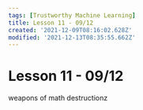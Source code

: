 ```yaml
---
tags: [Trustworthy Machine Learning]
title: Lesson 11 - 09/12
created: '2021-12-09T08:16:02.628Z'
modified: '2021-12-13T08:35:55.662Z'
---
```


# Lesson 11 - 09/12

weapons of math destructionz
